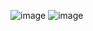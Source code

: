 ![image](https://github.com/user-attachments/assets/ccc07dde-5fcb-4df5-8bc5-fa2221ca8986)
![image](https://github.com/user-attachments/assets/6418fb27-f09e-4702-9d69-e220bbf4537f)
